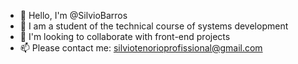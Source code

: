 - 👋 Hello, I'm @SilvioBarros
- 🌱 I am a student of the technical course of systems development
- 💞️ I'm looking to collaborate with front-end projects
- 📫 Please contact me: silviotenorioprofissional@gmail.com


<!---
SilvioBarros/SilvioBarros is a ✨ special ✨ repository because its `README.md` (this file) appears on your GitHub profile.
You can click the Preview link to take a look at your changes.
--->
